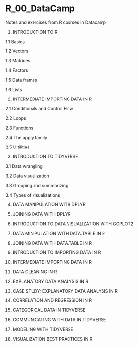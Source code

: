 # R_00_DataCamp
Notes and exercises from R courses in Datacamp

1. INTRODUCTION TO R

1.1 Basics

1.2 Vectors

1.3 Matrices

1.4 Factors

1.5 Data frames

1.6 Lists


2. INTERMEDIATE IMPORTING DATA IN R

2.1 Conditionals and Control Flow

2.2 Loops

2.3 Functions

2.4 The apply family

2.5 Ultilities


3. INTRODUCTION TO TIDYVERSE

3.1 Data wrangling

3.2 Data visualization

3.3 Grouping and summarizing

3.4 Types of visualizations


4. DATA MANIPULATION WITH DPLYR


5. JOINING DATA WITH DPLYR 


6. INTRODUCTION TO DATA VISUALIZATION WITH GGPLOT2


7. DATA MINIPULATION WITH DATA.TABLE IN R


8. JOINING DATA WITH DATA.TABLE IN R


9. INTRODUCTION TO IMPORTING DATA IN R


10. INTERMEDIATE IMPORTING DATA IN R


11. DATA CLEANING IN R


12. EXPLANATORY DATA ANALYSIS IN R


13. CASE STUDY: EXPLANATORY DATA ANALYSIS IN R


14. CORRELATION AND REGRESSION IN R


15. CATEGORICAL DATA IN TIDYVERSE


16. COMMUNICATING WITH DATA IN TIDYVERSE


17. MODELING WITH TIDYVERSE


18. VISUALIZATION BEST PRACTICES IN R
